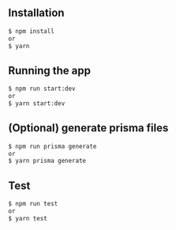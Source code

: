 ## Installation

```bash
$ npm install
or
$ yarn
```

## Running the app

```bash
$ npm run start:dev
or
$ yarn start:dev
```

## (Optional) generate prisma files

```bash
$ npm run prisma generate
or
$ yarn prisma generate
```

## Test

```bash
$ npm run test
or
$ yarn test
```
